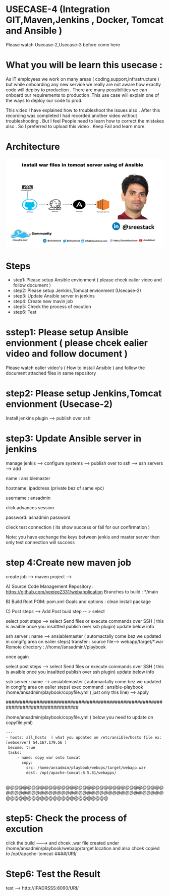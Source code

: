 #   USECASE-4 (Integration GIT,Maven,Jenkins , Docker, Tomcat and  Ansible )
 
 Please watch Usecase-2,Usecase-3  before come here
 
# What you will be learn this usecase :

As IT employees we work on many areas ( coding,support,infrastructure ) but while onboarding any new service we really are not aware how exactly code will deploy to production . There  are many possibilities  we can onboard our requirements to production .This use case will explain one of the ways to deploy our code to prod. 

This video  I have explained  how to troubleshoot the issues  also . After this recording was completed I had recorded another video without troubleshooting . But I feel People need to learn how to correct the mistakes also . So I preferred to upload this video . Keep Fail and learn more 

# Architecture
![Watch the image](/aws/Usecase4/usecase-4.png)

# Steps

 -  step1: Please setup Ansible envionment  ( please chcek ealier video and follow document )
 -  step2: Please setup Jenkins,Tomcat envionment (Usecase-2)
 -  step3: Update Ansible server in jenkins
 -  step4: Create new mavin job 
 -  step5: Check the process of excution 
 -  step6: Test


# sstep1: Please setup Ansible envionment  ( please chcek ealier video and follow document )

  Please watch ealier video's ( How to install Ansible ) and follow the document attached  files in same repository
  
 

#  step2: Please setup Jenkins,Tomcat envionment (Usecase-2)

Install jenkins plugin  --> publish over ssh

# step3: Update Ansible server in jenkins

manage jenkis --> configure systems --> publish over to ssh --> ssh servers --> add 

   name : ansiblemaster
  
  hostname: ipaddress (private bez of same vpc)
 
 username : ansadmin

 click advances session 
 
 password: asnadmin password 
 
 clieck test connection ( its show success or fail for our confirmation )

 
 Note: you have exchange the keys between jenkis and master server then only test connection will success


      
# step 4:Create new maven job

create job --> maven project -->

A) Source Code Management Repository : https://github.com/veejee2331/webapplication Branches to build : */main

B) Build Root POM: pom.xml Goals and options : clean install package

C) Post steps --> Add Post buid step -- > select

select post steps --> select Send files or execute commands over SSH ( this is avaible once you insaltted publish over ssh plugin)
            update below info
	 
ssh server : name --> ansiablemaster ( automactally come bez we updated in congifg area on ealier steps)
transfer : source file--> webapp/target/*.war
Remote directory : //home//ansadmin//playbook
	
	
once again 
	
select post steps --> select Send files or execute commands over SSH ( this is avaible once you insaltted publish over ssh plugin)
update below info

ssh server : name --> ansiablemaster ( automactally come bez we updated in congifg area on ealier steps)
exec command : ansible-playbook /home/ansadmin/playbook/copyfile.yml ( just only this line) --> apply

##################################################################################  
    
 /home/ansadmin/playbook/copyfile.yml ( below you need to update on copyfile.yml)   
 
 ```
---
- hosts: all_hosts  ( what you updated on /etc/ansible/hosts file ex: [webserver] 54.167.179.56 )
  become: true
  tasks:
      - name: copy war onto tomcat
        copy:
          src: /home/ansadmin/playbook/webops/target/webapp.war
          dest: /opt/apache-tomcat-8.5.81/webapps/
  
  ```
  
@@@@@@@@@@@@@@@@@@@@@@@@@@@@@@@@@@@@@@@@@@@@@@@@@@@@@@@@@@@@@@@@@@@@@@@@@@@@@@@@@@@@@@@@@@@@@@@@@@

# step5: Check the process of excution

click the build  ---> and chcek .war file created under /home/ansadmin/playbook/webapp/target location 
              and also chcek copied to /opt/apache-tomcat-####/URI/

# Step6: Test the Result

test --> http://IPADRSSS:8090/URI/
